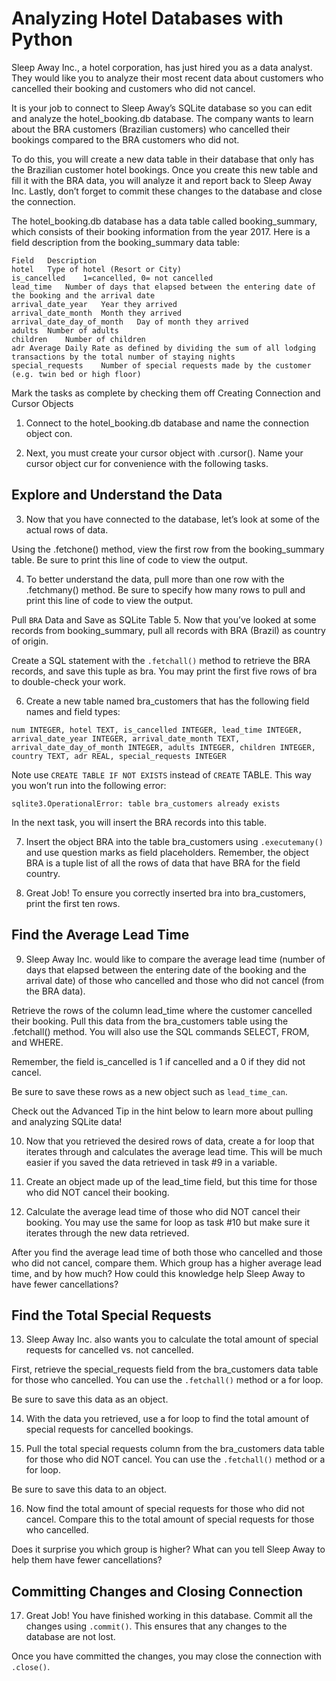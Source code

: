 # Analyzing Hotel Databases with Python
Sleep Away Inc., a hotel corporation, has just hired you as a data analyst. They would like you to analyze their most recent data about customers who cancelled their booking and customers who did not cancel.

It is your job to connect to Sleep Away’s SQLite database so you can edit and analyze the hotel_booking.db database. The company wants to learn about the BRA customers (Brazilian customers) who cancelled their bookings compared to the BRA customers who did not.

To do this, you will create a new data table in their database that only has the Brazilian customer hotel bookings. Once you create this new table and fill it with the BRA data, you will analyze it and report back to Sleep Away Inc. Lastly, don’t forget to commit these changes to the database and close the connection.

The hotel_booking.db database has a data table called booking_summary, which consists of their booking information from the year 2017. Here is a field description from the booking_summary data table:
```
Field	Description
hotel	Type of hotel (Resort or City)
is_cancelled	1=cancelled, 0= not cancelled
lead_time	Number of days that elapsed between the entering date of the booking and the arrival date
arrival_date_year	Year they arrived
arrival_date_month	Month they arrived
arrival_date_day_of_month	Day of month they arrived
adults	Number of adults
children	Number of children
adr	Average Daily Rate as defined by dividing the sum of all lodging transactions by the total number of staying nights
special_requests	Number of special requests made by the customer (e.g. twin bed or high floor)
```
Mark the tasks as complete by checking them off
Creating Connection and Cursor Objects
1. Connect to the hotel_booking.db database and name the connection object con.


2. Next, you must create your cursor object with .cursor(). Name your cursor object cur for convenience with the following tasks.

## Explore and Understand the Data
3. Now that you have connected to the database, let’s look at some of the actual rows of data.
   
Using the .fetchone() method, view the first row from the booking_summary table. Be sure to print this line of code to view the output.


4. To better understand the data, pull more than one row with the .fetchmany() method. Be sure to specify how many rows to pull and print this line of code to view the output.


Pull `BRA` Data and Save as SQLite Table
5. Now that you’ve looked at some records from booking_summary, pull all records with BRA (Brazil) as country of origin.

Create a SQL statement with the `.fetchall()` method to retrieve the BRA records, and save this tuple as bra. You may print the first five rows of bra to double-check your work.

6. Create a new table named bra_customers that has the following field names and field types:
```
num INTEGER, hotel TEXT, is_cancelled INTEGER, lead_time INTEGER, arrival_date_year INTEGER, arrival_date_month TEXT, arrival_date_day_of_month INTEGER, adults INTEGER, children INTEGER, country TEXT, adr REAL, special_requests INTEGER
```
Note use `CREATE TABLE IF NOT EXISTS` instead of `CREATE` TABLE. This way you won’t run into the following error:
```
sqlite3.OperationalError: table bra_customers already exists
```
In the next task, you will insert the BRA records into this table.


7. Insert the object BRA into the table bra_customers using `.executemany()` and use question marks as field placeholders. Remember, the object BRA is a tuple list of all the rows of data that have BRA for the field country.

8. Great Job! To ensure you correctly inserted bra into bra_customers, print the first ten rows.


## Find the Average Lead Time
9. Sleep Away Inc. would like to compare the average lead time (number of days that elapsed between the entering date of the booking and the arrival date) of those who cancelled and those who did not cancel (from the BRA data).

Retrieve the rows of the column lead_time where the customer cancelled their booking. Pull this data from the bra_customers table using the .fetchall() method. You will also use the SQL commands SELECT, FROM, and WHERE.

Remember, the field is_cancelled is 1 if cancelled and a 0 if they did not cancel.

Be sure to save these rows as a new object such as `lead_time_can`.

Check out the Advanced Tip in the hint below to learn more about pulling and analyzing SQLite data!

10. Now that you retrieved the desired rows of data, create a for loop that iterates through and calculates the average lead time. This will be much easier if you saved the data retrieved in task #9 in a variable.

11. Create an object made up of the lead_time field, but this time for those who did NOT cancel their booking.

12. Calculate the average lead time of those who did NOT cancel their booking. You may use the same for loop as task #10 but make sure it iterates through the new data retrieved.

After you find the average lead time of both those who cancelled and those who did not cancel, compare them. Which group has a higher average lead time, and by how much? How could this knowledge help Sleep Away to have fewer cancellations?


## Find the Total Special Requests
13. Sleep Away Inc. also wants you to calculate the total amount of special requests for cancelled vs. not cancelled.

First, retrieve the special_requests field from the bra_customers data table for those who cancelled. You can use the `.fetchall()` method or a for loop.

Be sure to save this data as an object.

14. With the data you retrieved, use a for loop to find the total amount of special requests for cancelled bookings.

15. Pull the total special requests column from the bra_customers data table for those who did NOT cancel. You can use the `.fetchall()` method or a for loop.

Be sure to save this data to an object.

16. Now find the total amount of special requests for those who did not cancel. Compare this to the total amount of special requests for those who cancelled.

Does it surprise you which group is higher? What can you tell Sleep Away to help them have fewer cancellations?

## Committing Changes and Closing Connection
17. Great Job! You have finished working in this database. Commit all the changes using `.commit()`. This ensures that any changes to the database are not lost.

Once you have committed the changes, you may close the connection with `.close()`.